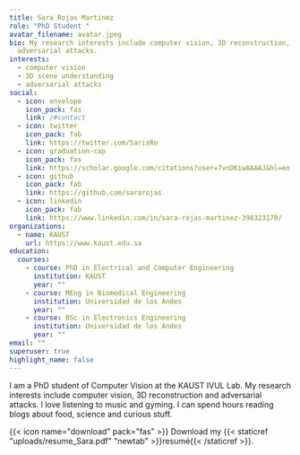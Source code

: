 ```yaml
---
title: Sara Rojas Martinez
role: "PhD Student "
avatar_filename: avatar.jpeg
bio: My research interests include computer vision, 3D reconstruction, and
  adversarial attacks.
interests:
  - computer vision
  - 3D scene understanding
  - adversarial attacks
social:
  - icon: envelope
    icon_pack: fas
    link: /#contact
  - icon: twitter
    icon_pack: fab
    link: https://twitter.com/SarisRo
  - icon: graduation-cap
    icon_pack: fas
    link: https://scholar.google.com/citations?user=7vnDKiwAAAAJ&hl=en
  - icon: github
    icon_pack: fab
    link: https://github.com/sararojas
  - icon: linkedin
    icon_pack: fab
    link: https://www.linkedin.com/in/sara-rojas-martinez-398323170/
organizations:
  - name: KAUST
    url: https://www.kaust.edu.sa
education:
  courses:
    - course: PhD in Electrical and Computer Engineering
      institution: KAUST
      year: ""
    - course: MEng in Biomedical Engineering
      institution: Universidad de los Andes
      year: ""
    - course: BSc in Electronics Engineering
      institution: Universidad de los Andes
      year: ""
email: ""
superuser: true
highlight_name: false
---
```

I am a PhD student of Computer Vision at the KAUST IVUL Lab. My research interests include computer vision, 3D reconstruction and adversarial attacks. I love listening to music and gyming. I can spend hours reading blogs about food, science and curious stuff.

{{< icon name="download" pack="fas" >}} Download my {{< staticref "uploads/resume_Sara.pdf" "newtab" >}}resumé{{< /staticref >}}.